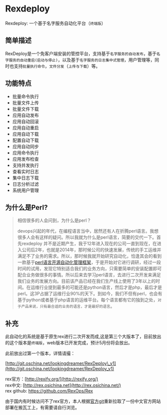 # Rexdeploy

Rexdeploy: 一个基于名字服务自动化平台（`终端版`）

## 简单描述

RexDeploy是一个免客户端安装的管控平台，支持基于`名字服务的自动发布`，基于`名字服务的自动重启(启动与停止)`，以及基于`名字服务的日志集中式管理`，用户管理等，同时也支持`批量执行命令`，`文件分发`（`上传与下载`）等。

## 功能特点

* 批量命令执行
* 批量文件上传
* 批量文件下载
* 应用自动发布
* 应用自动回滚
* 应用自动重启
* 应用自动下载
* 配置自动下载
* 应用自动同步
* 应用命令执行
* 应用发布检查
* 支持并发执行
* 查看实时日志
* 集中日志下载
* 日志分析过滤
* 系统用户管理

## 为什么是Perl?

> 相信很多的人会问到，为什么是perl？
>
> devops兴起的年代，在编程语言当中，居然还有人在折腾perl语言。我想很多人会有这样的疑问。所以我就为什么是perl语言，简要的交代一下。首先rexdeploy 并不是近期产生，我于12年进入现在的公司一直到现在，在进入公司后2年，也就是2014年，那时候公司的快速发展，传统的手工运维并满足不了业务的需求。所以，那时候我就开始研究自动化，恰逢其会的看到一款基于[perl语言开源自动化管理框架](http://rex.osichina.net)，于是开始对它进行调研，经过一段时间的试用，发现它特别适合我们的业务方向，只需要简单的安装配置即可配合业务做很多的事情。所以后来去学习perl语言，去进行二次开发来满足我们业务的发展方向。目前该产品已经在我们生产线上使用了3年以上的时间。在运维行业提到最多的可能还是python语言，然后才是php，最后才是perl。这3P占据了运维行业90%的天下。到如今，我们不但有perl，也会有基于python或者基于php语言的运维平台。每个语言都有它的独到之处，`对于产品来说，只有最合适的业务的语言，才是最好的语言`。

## 补充

此自动化的系统是基于原生rex进行二次开发而成,这是第三个大版本了，目前放出的这个版本是`终端版`，web版本已开发完成，预计5月份将会放出。

此前放出过第一个版本，详情请撮：

[http://git.oschina.net/lookingdreamer/RexDeploy\_v1](http://git.oschina.net/lookingdreamer/RexDeploy_v1)

rex官方：[http://rexify.org/](http://rexify.org/)  
rex中文: [http://rex.osichina.net](http://rex.osichina.net/)  
rex github: [https://github.com/RexOps/Rex ](https://github.com/RexOps/Rex)

由于国内有时候访问不了rex官方，本人根据[官方git](https://github.com/RexOps/rexify-website)重新拉取了一份中文官方网站部署在搬瓦工上，有需要请自行浏览。

